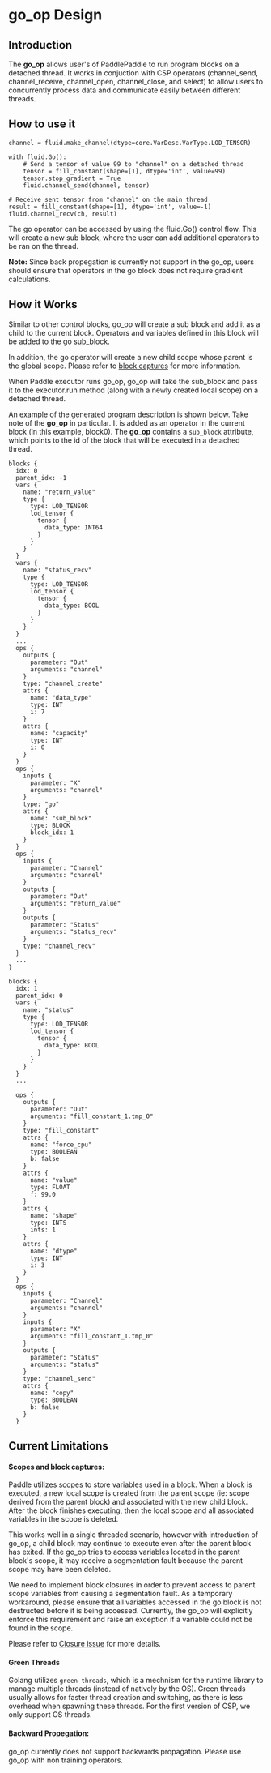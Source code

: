# go_op Design

## Introduction

The **go_op** allows user's of PaddlePaddle to run program blocks on a detached
thread.  It works in conjuction with CSP operators (channel_send,
channel_receive, channel_open, channel_close, and select) to allow users to
concurrently process data and communicate easily between different threads.

## How to use it

```
channel = fluid.make_channel(dtype=core.VarDesc.VarType.LOD_TENSOR)

with fluid.Go():
    # Send a tensor of value 99 to "channel" on a detached thread
    tensor = fill_constant(shape=[1], dtype='int', value=99)
    tensor.stop_gradient = True
    fluid.channel_send(channel, tensor)

# Receive sent tensor from "channel" on the main thread
result = fill_constant(shape=[1], dtype='int', value=-1)
fluid.channel_recv(ch, result)
```

The go operator can be accessed by using the fluid.Go() control flow.  This
will create a new sub block, where the user can add additional operators
to be ran on the thread.

**Note:** Since back propegation is currently not support in the go_op, users
should ensure that operators in the go block does not require gradient
calculations.

## How it Works

Similar to other control blocks, go_op will create a sub block and add it
as a child to the current block.  Operators and variables defined in this
block will be added to the go sub_block.

In addition, the go operator will create a new child scope whose parent is
the global scope.  Please refer to [block captures](#block-captures) for more
information.

When Paddle executor runs go_op, go_op will take the sub_block and pass it to
the executor.run method (along with a newly created local scope) on a detached
thread.

An example of the generated program description is shown below.  Take note of
the **go_op** in particular.  It is added as an operator in the current
block (in this example, block0).  The **go_op** contains a `sub_block`
attribute, which points to the id of the block that will be executed in a
detached thread.

```
blocks {
  idx: 0
  parent_idx: -1
  vars {
    name: "return_value"
    type {
      type: LOD_TENSOR
      lod_tensor {
        tensor {
          data_type: INT64
        }
      }
    }
  }
  vars {
    name: "status_recv"
    type {
      type: LOD_TENSOR
      lod_tensor {
        tensor {
          data_type: BOOL
        }
      }
    }
  }
  ...
  ops {
    outputs {
      parameter: "Out"
      arguments: "channel"
    }
    type: "channel_create"
    attrs {
      name: "data_type"
      type: INT
      i: 7
    }
    attrs {
      name: "capacity"
      type: INT
      i: 0
    }
  }
  ops {
    inputs {
      parameter: "X"
      arguments: "channel"
    }
    type: "go"
    attrs {
      name: "sub_block"
      type: BLOCK
      block_idx: 1
    }
  }
  ops {
    inputs {
      parameter: "Channel"
      arguments: "channel"
    }
    outputs {
      parameter: "Out"
      arguments: "return_value"
    }
    outputs {
      parameter: "Status"
      arguments: "status_recv"
    }
    type: "channel_recv"
  }
  ...
}

blocks {
  idx: 1
  parent_idx: 0
  vars {
    name: "status"
    type {
      type: LOD_TENSOR
      lod_tensor {
        tensor {
          data_type: BOOL
        }
      }
    }
  }
  ...

  ops {
    outputs {
      parameter: "Out"
      arguments: "fill_constant_1.tmp_0"
    }
    type: "fill_constant"
    attrs {
      name: "force_cpu"
      type: BOOLEAN
      b: false
    }
    attrs {
      name: "value"
      type: FLOAT
      f: 99.0
    }
    attrs {
      name: "shape"
      type: INTS
      ints: 1
    }
    attrs {
      name: "dtype"
      type: INT
      i: 3
    }
  }
  ops {
    inputs {
      parameter: "Channel"
      arguments: "channel"
    }
    inputs {
      parameter: "X"
      arguments: "fill_constant_1.tmp_0"
    }
    outputs {
      parameter: "Status"
      arguments: "status"
    }
    type: "channel_send"
    attrs {
      name: "copy"
      type: BOOLEAN
      b: false
    }
  }
```

## Current Limitations

#### <a name="block-captures"></a>Scopes and block captures:

Paddle utilizes [scopes](./../concepts/scope.md) to store variables used in a
block.  When a block is executed, a new local scope is created from the parent
scope (ie: scope derived from the parent block) and associated with the new
child block.  After the block finishes executing, then the local scope and
all associated variables in the scope is deleted.

This works well in a single threaded scenario, however with introduction of
go_op, a child block may continue to execute even after the parent block has
exited.  If the go_op tries to access variables located in the parent block's
scope, it may receive a segmentation fault because the parent scope may have
been deleted.

We need to implement block closures in order to prevent access to parent
scope variables from causing a segmentation fault.  As a temporary workaround,
please ensure that all variables accessed in the go block is not destructed
before it is being accessed.  Currently, the go_op will explicitly enforce
this requirement and raise an exception if a variable could not be found in
the scope.

Please refer to [Closure issue](https://github.com/PaddlePaddle/Paddle/issues/8502)
for more details.

#### Green Threads

Golang utilizes `green threads`, which is a mechnism for the runtime library to
manage multiple threads (instead of natively by the OS).  Green threads usually
allows for faster thread creation and switching, as there is less overhead
when spawning these threads.  For the first version of CSP, we only support
OS threads.


#### Backward Propegation:

go_op currently does not support backwards propagation.  Please use go_op with
non training operators.
